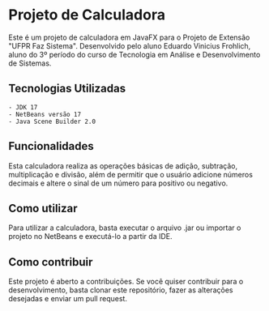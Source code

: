 # Projeto de Calculadora

Este é um projeto de calculadora em JavaFX para o Projeto de Extensão "UFPR Faz Sistema". Desenvolvido pelo aluno Eduardo Vinicius Frohlich, aluno do 3º período do curso de Tecnologia em Análise e Desenvolvimento de Sistemas.

## Tecnologias Utilizadas

    - JDK 17
    - NetBeans versão 17
    - Java Scene Builder 2.0

## Funcionalidades

Esta calculadora realiza as operações básicas de adição, subtração, multiplicação e divisão, além de permitir que o usuário adicione números decimais e altere o sinal de um número para positivo ou negativo.

## Como utilizar

Para utilizar a calculadora, basta executar o arquivo .jar ou importar o projeto no NetBeans e executá-lo a partir da IDE.

## Como contribuir

Este projeto é aberto a contribuições. Se você quiser contribuir para o desenvolvimento, basta clonar este repositório, fazer as alterações desejadas e enviar um pull request.
